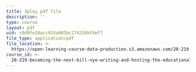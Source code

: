 ```yaml
---
title: 3play pdf file
description: ''
type: course
layout: pdf
uid: c0d9fe28acc915a603bc274256bf4ef7
file_type: application/pdf
file_location: >-
  https://open-learning-course-data-production.s3.amazonaws.com/20-219-becoming-the-next-bill-nye-writing-and-hosting-the-educational-show-january-iap-2015/c0d9fe28acc915a603bc274256bf4ef7_gb80yhA2o4A.pdf
course_id: >-
  20-219-becoming-the-next-bill-nye-writing-and-hosting-the-educational-show-january-iap-2015
---
```

